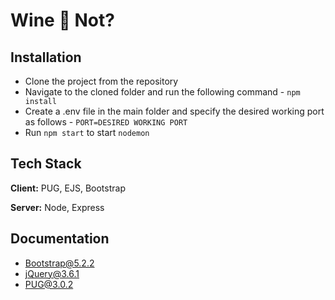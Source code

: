 
# Wine 🍷 Not?




## Installation

- Clone the project from the repository
- Navigate to the cloned folder and run the following command - `npm install`
- Create a .env file in the main folder and specify the desired working port as follows - `PORT=DESIRED WORKING PORT`
- Run `npm start` to start `nodemon`

## Tech Stack

**Client:** PUG, EJS, Bootstrap

**Server:** Node, Express


## Documentation

- [Bootstrap@5.2.2](https://getbootstrap.com/docs/5.2/getting-started/introduction/)
- [jQuery@3.6.1](https://api.jquery.com/)
- [PUG@3.0.2](https://pugjs.org/api/getting-started.html)


